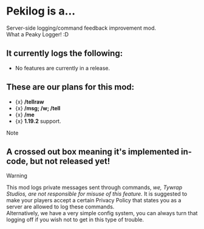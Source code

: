 # Pekilog is a...
Server-side logging/command feedback improvement mod. 
<br/>What a Peaky Logger! :D
<br/>
## It currently logs the following:
- No features are currently in a release.

## These are our plans for this mod:
- {x} **/tellraw**
- {x} **/msg; /w; /tell**
- {x} **/me**
- {x} **1.19.2** support.
> [!NOTE]
A crossed out box meaning it's implemented in-code, but not released yet!
---
> [!WARNING]
This mod logs private messages sent through commands, *we, Tywrap Studios, are not responsible for misuse of this feature.*
It is suggested to make your players accept a certain Privacy Policy that states you as a server are allowed to log these commands.
<br/>Alternatively, we have a very simple config system, you can always turn that logging off if you wish not to get in this type of trouble.
